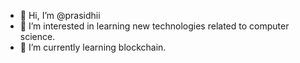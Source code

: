 - 👋 Hi, I’m @prasidhii
- 👀 I’m interested in learning new technologies related to computer science.
- 🌱 I’m currently learning blockchain.


<!---
prasidhii/prasidhii is a ✨ special ✨ repository because its `README.md` (this file) appears on your GitHub profile.
You can click the Preview link to take a look at your changes.
--->

